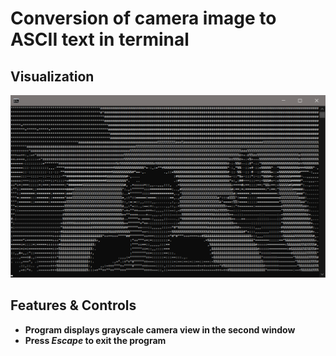 # Conversion of camera image to ASCII text in terminal

## Visualization

![](visualization.png)

## Features & Controls

-   **Program displays grayscale camera view in the second window**
-   **Press _Escape_ to exit the program**
